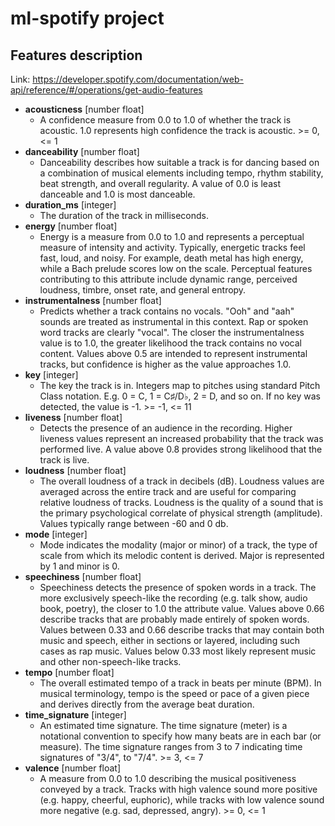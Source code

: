 # ml-spotify project

## Features description

Link: https://developer.spotify.com/documentation/web-api/reference/#/operations/get-audio-features

- **acousticness** [number float]
    - A confidence measure from 0.0 to 1.0 of whether the track is acoustic. 1.0 represents high confidence the track is acoustic. >= 0, <= 1
- **danceability** [number float]
    - Danceability describes how suitable a track is for dancing based on a combination of musical elements including tempo, rhythm stability, beat strength, and overall regularity. A value of 0.0 is least danceable and 1.0 is most danceable.
- **duration_ms** [integer]
    - The duration of the track in milliseconds.
- **energy** [number float]
    - Energy is a measure from 0.0 to 1.0 and represents a perceptual measure of intensity and activity. Typically, energetic tracks feel fast, loud, and noisy. For example, death metal has high energy, while a Bach prelude scores low on the scale. Perceptual features contributing to this attribute include dynamic range, perceived loudness, timbre, onset rate, and general entropy.
- **instrumentalness** [number float]
    - Predicts whether a track contains no vocals. "Ooh" and "aah" sounds are treated as instrumental in this context. Rap or spoken word tracks are clearly "vocal". The closer the instrumentalness value is to 1.0, the greater likelihood the track contains no vocal content. Values above 0.5 are intended to represent instrumental tracks, but confidence is higher as the value approaches 1.0.
- **key** [integer]
    - The key the track is in. Integers map to pitches using standard Pitch Class notation. E.g. 0 = C, 1 = C♯/D♭, 2 = D, and so on. If no key was detected, the value is -1. >= -1, <= 11
- **liveness** [number float]
    - Detects the presence of an audience in the recording. Higher liveness values represent an increased probability that the track was performed live. A value above 0.8 provides strong likelihood that the track is live.
- **loudness** [number float]
    - The overall loudness of a track in decibels (dB). Loudness values are averaged across the entire track and are useful for comparing relative loudness of tracks. Loudness is the quality of a sound that is the primary psychological correlate of physical strength (amplitude). Values typically range between -60 and 0 db.
- **mode** [integer]
    - Mode indicates the modality (major or minor) of a track, the type of scale from which its melodic content is derived. Major is represented by 1 and minor is 0.
- **speechiness** [number float]
    - Speechiness detects the presence of spoken words in a track. The more exclusively speech-like the recording (e.g. talk show, audio book, poetry), the closer to 1.0 the attribute value. Values above 0.66 describe tracks that are probably made entirely of spoken words. Values between 0.33 and 0.66 describe tracks that may contain both music and speech, either in sections or layered, including such cases as rap music. Values below 0.33 most likely represent music and other non-speech-like tracks.
- **tempo** [number float]
    - The overall estimated tempo of a track in beats per minute (BPM). In musical terminology, tempo is the speed or pace of a given piece and derives directly from the average beat duration.
- **time_signature** [integer]
    - An estimated time signature. The time signature (meter) is a notational convention to specify how many beats are in each bar (or measure). The time signature ranges from 3 to 7 indicating time signatures of "3/4", to "7/4". >= 3, <= 7
- **valence** [number float]
     - A measure from 0.0 to 1.0 describing the musical positiveness conveyed by a track. Tracks with high valence sound more positive (e.g. happy, cheerful, euphoric), while tracks with low valence sound more negative (e.g. sad, depressed, angry). >= 0, <= 1
